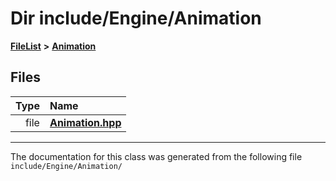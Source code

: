 

# Dir include/Engine/Animation



[**FileList**](files.md) **>** [**Animation**](dir_d16831a22b1176c437f87c2d0440ff32.md)












## Files

| Type | Name |
| ---: | :--- |
| file | [**Animation.hpp**](Animation_8hpp.md) <br> |



























































------------------------------
The documentation for this class was generated from the following file `include/Engine/Animation/`


